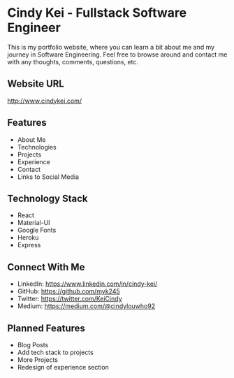 # Cindy Kei - Fullstack Software Engineer

This is my portfolio website, where you can learn a bit about me and my journey in Software Engineering. Feel free to browse around and contact me with any thoughts, comments, questions, etc. 

## Website URL

http://www.cindykei.com/

## Features

- About Me
- Technologies
- Projects
- Experience
- Contact 
- Links to Social Media

## Technology Stack

- React
- Material-UI
- Google Fonts
- Heroku
- Express

## Connect With Me
- LinkedIn: https://www.linkedin.com/in/cindy-kei/
- GitHub: https://github.com/myk245
- Twitter: https://twitter.com/KeiCindy
- Medium: https://medium.com/@cindylouwho92

## Planned Features 

- Blog Posts
- Add tech stack to projects
- More Projects
- Redesign of experience section

